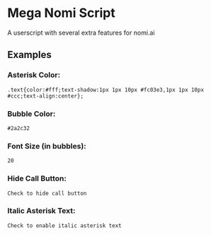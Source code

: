 
# Mega Nomi Script

A userscript with several extra features for nomi.ai

## Examples

### Asterisk Color:

```
.text{color:#fff;text-shadow:1px 1px 10px #fc03e3,1px 1px 10px #ccc;text-align:center};
``` 

### Bubble Color: 

```
#2a2c32
```

### Font Size (in bubbles): 

```
20
```

### Hide Call Button: 

```
Check to hide call button
```

### Italic Asterisk Text: 

```
Check to enable italic asterisk text
```
